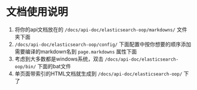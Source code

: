 # 文档使用说明
1. 将你的api文档放在的 ```/docs/api-doc/elasticsearch-oop/markdowns/``` 文件夹下面
2. ```/docs/api-doc/elasticsearch-oop/config/``` 下面配置中按你想要的顺序添加需要编译的markdown名到 ```page.markdowns``` 属性下面
3. 考虑到大多数都是windows系统，双击 ```/docs/api-doc/elasticsearch-oop/bin/``` 下面的bat文件
4. 单页面带索引的HTML文档就生成到 ```/docs/api-doc/elasticsearch-oop/``` 下了